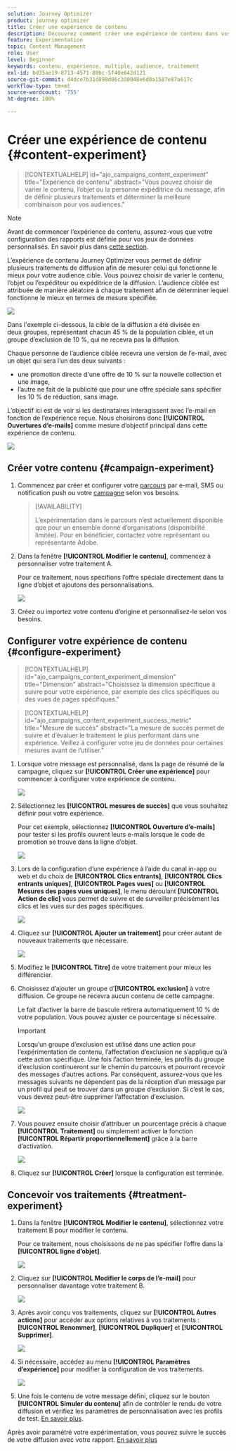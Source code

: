 ```yaml
---
solution: Journey Optimizer
product: journey optimizer
title: Créer une expérience de contenu
description: Découvrez comment créer une expérience de contenu dans vos campagnes.
feature: Experimentation
topic: Content Management
role: User
level: Beginner
keywords: contenu, expérience, multiple, audience, traitement
exl-id: bd35ae19-8713-4571-80bc-5f40e642d121
source-git-commit: d4dce7b31d898d86c330048e6d0a1587e87a617c
workflow-type: tm+mt
source-wordcount: '755'
ht-degree: 100%

---
```


# Créer une expérience de contenu {#content-experiment}

>[!CONTEXTUALHELP]
>id="ajo_campaigns_content_experiment"
>title="Expérience de contenu"
>abstract="Vous pouvez choisir de varier le contenu, l’objet ou la personne expéditrice du message, afin de définir plusieurs traitements et déterminer la meilleure combinaison pour vos audiences."

>[!NOTE]
>
>Avant de commencer l’expérience de contenu, assurez-vous que votre configuration des rapports est définie pour vos jeux de données personnalisés. En savoir plus dans [cette section](../reports/reporting-configuration.md).

L’expérience de contenu Journey Optimizer vous permet de définir plusieurs traitements de diffusion afin de mesurer celui qui fonctionne le mieux pour votre audience cible. Vous pouvez choisir de varier le contenu, l’objet ou l’expéditeur ou expéditrice de la diffusion. L’audience ciblée est attribuée de manière aléatoire à chaque traitement afin de déterminer lequel fonctionne le mieux en termes de mesure spécifiée.

![](../rn/assets/do-not-localize/experiment.gif)

Dans l&#39;exemple ci-dessous, la cible de la diffusion a été divisée en deux groupes, représentant chacun 45 % de la population ciblée, et un groupe d’exclusion de 10 %, qui ne recevra pas la diffusion.

Chaque personne de l’audience ciblée recevra une version de l’e-mail, avec un objet qui sera l’un des deux suivants :

* une promotion directe d&#39;une offre de 10 % sur la nouvelle collection et une image,
* l’autre ne fait de la publicité que pour une offre spéciale sans spécifier les 10 % de réduction, sans image.

L’objectif ici est de voir si les destinataires interagissent avec l’e-mail en fonction de l’expérience reçue. Nous choisirons donc **[!UICONTROL Ouvertures d’e-mails]** comme mesure d’objectif principal dans cette expérience de contenu.

![](assets/content_experiment.png)

## Créer votre contenu {#campaign-experiment}

1. Commencez par créer et configurer votre [parcours](../building-journeys/journeys-message.md) par e-mail, SMS ou notification push ou votre [campagne](../campaigns/create-campaign.md) selon vos besoins.

   >[!AVAILABILITY]
   >
   >L’expérimentation dans le parcours n’est actuellement disponible que pour un ensemble donné d’organisations (disponibilité limitée). Pour en bénéficier, contactez votre représentant ou représentante Adobe.

1. Dans la fenêtre **[!UICONTROL Modifier le contenu]**, commencez à personnaliser votre traitement A.

   Pour ce traitement, nous spécifions l’offre spéciale directement dans la ligne d’objet et ajoutons des personnalisations.

   ![](assets/content_experiment_5.png)

1. Créez ou importez votre contenu d’origine et personnalisez-le selon vos besoins.

## Configurer votre expérience de contenu {#configure-experiment}

>[!CONTEXTUALHELP]
>id="ajo_campaigns_content_experiment_dimension"
>title="Dimension"
>abstract="Choisissez la dimension spécifique à suivre pour votre expérience, par exemple des clics spécifiques ou des vues de pages spécifiques."

>[!CONTEXTUALHELP]
>id="ajo_campaigns_content_experiment_success_metric"
>title="Mesure de succès"
>abstract="La mesure de succès permet de suivre et d’évaluer le traitement le plus performant dans une expérience. Veillez à configurer votre jeu de données pour certaines mesures avant de l’utiliser."

1. Lorsque votre message est personnalisé, dans la page de résumé de la campagne, cliquez sur **[!UICONTROL Créer une expérience]** pour commencer à configurer votre expérience de contenu.

   ![](assets/content_experiment_3.png)

1. Sélectionnez les **[!UICONTROL mesures de succès]** que vous souhaitez définir pour votre expérience.

   Pour cet exemple, sélectionnez **[!UICONTROL Ouverture d’e-mails]** pour tester si les profils ouvrent leurs e-mails lorsque le code de promotion se trouve dans la ligne d’objet.

   ![](assets/content_experiment_11.png)

1. Lors de la configuration d’une expérience à l’aide du canal in-app ou web et du choix de **[!UICONTROL Clics entrants]**, **[!UICONTROL Clics entrants uniques]**, **[!UICONTROL Pages vues]** ou **[!UICONTROL Mesures des pages vues uniques]**, le menu déroulant **[!UICONTROL Action de clic]** vous permet de suivre et de surveiller précisément les clics et les vues sur des pages spécifiques.

   ![](assets/content_experiment_20.png)

1. Cliquez sur **[!UICONTROL Ajouter un traitement]** pour créer autant de nouveaux traitements que nécessaire.

   ![](assets/content_experiment_8.png)

1. Modifiez le **[!UICONTROL Titre]** de votre traitement pour mieux les différencier.

1. Choisissez d’ajouter un groupe d’**[!UICONTROL exclusion]** à votre diffusion. Ce groupe ne recevra aucun contenu de cette campagne.

   Le fait d’activer la barre de bascule retirera automatiquement 10 % de votre population. Vous pouvez ajuster ce pourcentage si nécessaire.

   >[!IMPORTANT]
   >
   >Lorsqu’un groupe d’exclusion est utilisé dans une action pour l’expérimentation de contenu, l’affectation d’exclusion ne s’applique qu’à cette action spécifique. Une fois l’action terminée, les profils du groupe d’exclusion continueront sur le chemin du parcours et pourront recevoir des messages d’autres actions. Par conséquent, assurez-vous que les messages suivants ne dépendent pas de la réception d’un message par un profil qui peut se trouver dans un groupe d’exclusion. Si c’est le cas, vous devrez peut-être supprimer l’affectation d’exclusion.

   ![](assets/content_experiment_12.png)

1. Vous pouvez ensuite choisir d’attribuer un pourcentage précis à chaque **[!UICONTROL Traitement]** ou simplement activer la fonction **[!UICONTROL Répartir proportionnellement]** grâce à la barre d’activation.

   ![](assets/content_experiment_13.png)

1. Cliquez sur **[!UICONTROL Créer]** lorsque la configuration est terminée.

## Concevoir vos traitements {#treatment-experiment}

1. Dans la fenêtre **[!UICONTROL Modifier le contenu]**, sélectionnez votre traitement B pour modifier le contenu.

   Pour ce traitement, nous choisissons de ne pas spécifier l’offre dans la **[!UICONTROL ligne d’objet]**.

   ![](assets/content_experiment_18.png)

1. Cliquez sur **[!UICONTROL Modifier le corps de l’e-mail]** pour personnaliser davantage votre traitement B.

   ![](assets/content_experiment_9.png)

1. Après avoir conçu vos traitements, cliquez sur **[!UICONTROL Autres actions]** pour accéder aux options relatives à vos traitements : **[!UICONTROL Renommer]**, **[!UICONTROL Dupliquer]** et **[!UICONTROL Supprimer]**.

   ![](assets/content_experiment_7.png)

1. Si nécessaire, accédez au menu **[!UICONTROL Paramètres d’expérience]** pour modifier la configuration de vos traitements.

   ![](assets/content_experiment_19.png)

1. Une fois le contenu de votre message défini, cliquez sur le bouton **[!UICONTROL Simuler du contenu]** afin de contrôler le rendu de votre diffusion et vérifiez les paramètres de personnalisation avec les profils de test. [En savoir plus](../content-management/preview-test.md).

Après avoir paramétré votre expérimentation, vous pouvez suivre le succès de votre diffusion avec votre rapport. [En savoir plus](../reports/campaign-global-report.md#experimentation-report)
